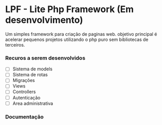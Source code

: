 # LPF - Lite Php Framework (Em desenvolvimento)
Um simples framework para criação de paginas web. objetivo principal é acelerar pequenos projetos utilizando o php puro sem bibliotecas de terceiros.

### Recuros a serem desenvolvidos

- [ ] Sistema de models
- [ ] Sistema de rotas
- [ ] Migrações
- [ ] Views
- [ ] Controllers
- [ ] Autenticação
- [ ] Area administrativa

### Documentação